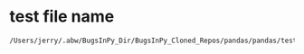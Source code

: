 # test file name

```text
/Users/jerry/.abw/BugsInPy_Dir/BugsInPy_Cloned_Repos/pandas/pandas/tests/internals/test_internals.py
```